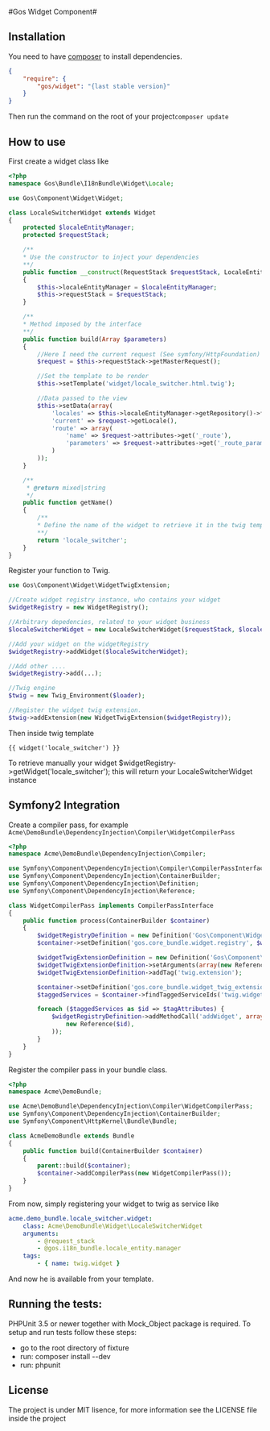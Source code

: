 #Gos Widget Component#

Installation
-------------

You need to have [composer](https://getcomposer.org/) to install dependencies.

```json
{
    "require": {
        "gos/widget": "{last stable version}"
    }
}
```

Then run the command on the root of your project`composer update`

How to use
------------

First create a widget class like

```php
<?php
namespace Gos\Bundle\I18nBundle\Widget\Locale;

use Gos\Component\Widget\Widget;

class LocaleSwitcherWidget extends Widget
{
    protected $localeEntityManager;
    protected $requestStack;

	/**
    * Use the constructor to inject your dependencies
    **/
    public function __construct(RequestStack $requestStack, LocaleEntityManager $localeEntityManager)
    {
        $this->localeEntityManager = $localeEntityManager;
        $this->requestStack = $requestStack;
    }

    /**
    * Method imposed by the interface
    **/
    public function build(Array $parameters)
    {
    	//Here I need the current request (See symfony/HttpFoundation)
        $request = $this->requestStack->getMasterRequest();

        //Set the template to be render
        $this->setTemplate('widget/locale_switcher.html.twig');

		//Data passed to the view
        $this->setData(array(
            'locales' => $this->localeEntityManager->getRepository()->findAllActive(),
            'current' => $request->getLocale(),
            'route' => array(
                'name' => $request->attributes->get('_route'),
                'parameters' => $request->attributes->get('_route_params')
            )
        ));
    }

    /**
     * @return mixed|string
     */
    public function getName()
    {
        /**
        * Define the name of the widget to retrieve it in the twig template
        **/
        return 'locale_switcher';
    }
}
```

Register your function to Twig.

```php
use Gos\Component\Widget\WidgetTwigExtension;

//Create widget registry instance, who contains your widget
$widgetRegistry = new WidgetRegistry();

//Arbitrary depedencies, related to your widget business
$localeSwitcherWidget = new LocaleSwitcherWidget($requestStack, $localeEntityManager);

//Add your widget on the widgetRegistry
$widgetRegistry->addWidget($localeSwitcherWidget);

//Add other ....
$widgetRegistry->add(...);

//Twig engine
$twig = new Twig_Environment($loader);

//Register the widget twig extension.
$twig->addExtension(new WidgetTwigExtension($widgetRegistry));
```

Then inside twig template

```twig
{{ widget('locale_switcher') }}
```

To retrieve manually your widget $widgetRegistry->getWidget('locale_switcher'); this will return your LocaleSwitcherWidget instance

Symfony2 Integration
---------------------

Create a compiler pass, for example `Acme\DemoBundle\DependencyInjection\Compiler\WidgetCompilerPass`
```php
<?php
namespace Acme\DemoBundle\DependencyInjection\Compiler;

use Symfony\Component\DependencyInjection\Compiler\CompilerPassInterface;
use Symfony\Component\DependencyInjection\ContainerBuilder;
use Symfony\Component\DependencyInjection\Definition;
use Symfony\Component\DependencyInjection\Reference;

class WidgetCompilerPass implements CompilerPassInterface
{
    public function process(ContainerBuilder $container)
    {
        $widgetRegistryDefinition = new Definition('Gos\Component\Widget\WidgetRegistry');
        $container->setDefinition('gos.core_bundle.widget.registry', $widgetRegistryDefinition);

        $widgetTwigExtensionDefinition = new Definition('Gos\Component\Widget\WidgetTwigExtension');
        $widgetTwigExtensionDefinition->setArguments(array(new Reference('gos.core_bundle.widget.registry')));
        $widgetTwigExtensionDefinition->addTag('twig.extension');

        $container->setDefinition('gos.core_bundle.widget_twig_extension', $widgetTwigExtensionDefinition);
        $taggedServices = $container->findTaggedServiceIds('twig.widget');

        foreach ($taggedServices as $id => $tagAttributes) {
            $widgetRegistryDefinition->addMethodCall('addWidget', array(
                new Reference($id),
            ));
        }
    }
}
```

Register the compiler pass in your bundle class.

```php
<?php
namespace Acme\DemoBundle;

use Acme\DemoBundle\DependencyInjection\Compiler\WidgetCompilerPass;
use Symfony\Component\DependencyInjection\ContainerBuilder;
use Symfony\Component\HttpKernel\Bundle\Bundle;

class AcmeDemoBundle extends Bundle
{
    public function build(ContainerBuilder $container)
    {
        parent::build($container);
        $container->addCompilerPass(new WidgetCompilerPass());
    }
}

```

From now, simply registering your widget to twig as service like

```yaml
acme.demo_bundle.locale_switcher.widget:
    class: Acme\DemoBundle\Widget\LocaleSwitcherWidget
    arguments:
        - @request_stack
        - @gos.i18n_bundle.locale_entity.manager
    tags:
        - { name: twig.widget }
```

And now he is available from your template.


Running the tests:
------------------

PHPUnit 3.5 or newer together with Mock_Object package is required. To setup and run tests follow these steps:

* go to the root directory of fixture
* run: composer install --dev
* run: phpunit

License
---------

The project is under MIT lisence, for more information see the LICENSE file inside the project